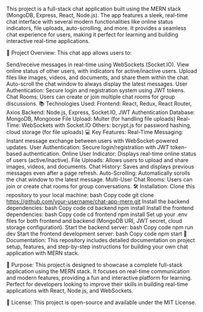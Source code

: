 This project is a full-stack chat application built using the MERN stack (MongoDB, Express, React, Node.js). The app features a sleek, real-time chat interface with several modern functionalities like online status indicators, file uploads, auto-scrolling, and more. It provides a seamless chat experience for users, making it perfect for learning and building interactive real-time applications.

🚀 Project Overview:
This chat app allows users to:

Send/receive messages in real-time using WebSockets (Socket.IO).
View online status of other users, with indicators for active/inactive users.
Upload files like images, videos, and documents, and share them within the chat.
Auto-scroll the chat window to always display the latest messages.
User Authentication: Secure login and registration system using JWT tokens.
Chat Rooms: Users can create or join multiple chat rooms for group discussions.
📚 Technologies Used:
Frontend: React, Redux, React Router, Axios
Backend: Node.js, Express, Socket.IO, JWT Authentication
Database: MongoDB, Mongoose
File Upload: Multer (for handling file uploads)
Real-Time: WebSockets with Socket.IO
Others: bcrypt.js for password hashing, cloud storage (for file uploads)
💻 Key Features:
Real-Time Messaging: Instant message exchange between users with WebSocket-powered updates.
User Authentication: Secure login/registration with JWT token-based authentication.
Online User Indicator: Displays real-time online status of users (active/inactive).
File Uploads: Allows users to upload and share images, videos, and documents.
Chat History: Saves and displays previous messages even after a page refresh.
Auto-Scrolling: Automatically scrolls the chat window to the latest message.
Multi-User Chat Rooms: Users can join or create chat rooms for group conversations.
🛠️ Installation:
Clone this repository to your local machine:
bash
Copy code
git clone https://github.com/your-username/chat-app-mern.git
Install the backend dependencies:
bash
Copy code
cd backend
npm install
Install the frontend dependencies:
bash
Copy code
cd frontend
npm install
Set up your .env files for both frontend and backend (MongoDB URI, JWT secret, cloud storage configuration).
Start the backend server:
bash
Copy code
npm run dev
Start the frontend development server:
bash
Copy code
npm start
📄 Documentation:
This repository includes detailed documentation on project setup, features, and step-by-step instructions for building your own chat application with MERN stack.

🎯 Purpose:
This project is designed to showcase a complete full-stack application using the MERN stack. It focuses on real-time communication and modern features, providing a fun and interactive platform for learning. Perfect for developers looking to improve their skills in building real-time applications with React, Node.js, and WebSockets.

📝 License:
This project is open-source and available under the MIT License.

